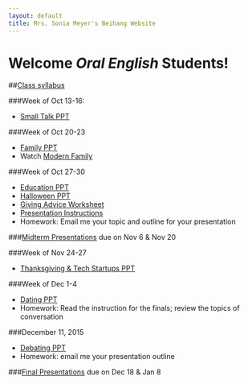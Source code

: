 ```yaml
---
layout: default
title: Mrs. Sonia Meyer's Beihang Website
---
```

# Welcome *Oral English* Students!

##[Class syllabus](http://sonia-beihang-website-resources.s3.amazonaws.com/Oral%20English%20Fall%202014%20Syllabus.pdf)


###Week of Oct 13-16:
- [Small Talk PPT](http://sonia-beihang-website-resources.s3.amazonaws.com/Small%20Talk.ppt)

###Week of Oct 20-23
- [Family PPT](http://sonia-beihang-website-resources.s3.amazonaws.com/Week%207%20Family.ppt)
- Watch [Modern Family](http://tv.sohu.com/20120926/n354001234.shtml)

###Week of Oct 27-30
 - [Education PPT](https://s3-ap-northeast-1.amazonaws.com/sonia-beihang-website-resources/Education+OE.pdf)
 - [Halloween PPT](http://download.meyercraft.net/halloween-gc.pdf)
 - [Giving Advice Worksheet](https://s3-ap-northeast-1.amazonaws.com/sonia-beihang-website-resources/Advice+Worksheet.pdf)
 - [Presentation Instructions](http://sonia-beihang-website-resources.s3.amazonaws.com/Presentation%20Instructions.pdf)
 - Homework: Email me your topic and outline for your presentation
 
 
###[Midterm Presentations](http://sonia-beihang-website-resources.s3.amazonaws.com/Presentation%20Instructions.pdf) due on Nov 6 & Nov 20 


###Week of Nov 24-27
- [Thanksgiving & Tech Startups PPT](http://sonia-beihang-website-resources.s3.amazonaws.com/Thanksgiving%20and%20Apps.pdf)

###Week of Dec 1-4
- [Dating PPT](http://sonia-beihang-website-resources.s3.amazonaws.com/Dating.pdf) 
- Homework: Read the instruction for the finals; review the topics of conversation

###December 11, 2015
- [Debating PPT](http://sonia-beihang-website-resources.s3.amazonaws.com/Debate.pdf)
- Homework: email me your presentation outline

###[Final Presentations](http://sonia-beihang-website-resources.s3.amazonaws.com/Presentation%20Instructions.pdf) due on Dec 18 & Jan 8